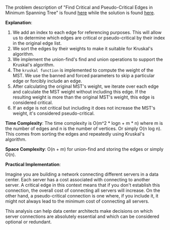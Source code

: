 The problem description of "Find Critical and Pseudo-Critical Edges in Minimum Spanning Tree" is found [here](https://leetcode.com/problems/find-critical-and-pseudo-critical-edges-in-minimum-spanning-tree/) while the solution is found [here](https://github.com/aurimas13/Solutions-To-Problems/blob/main/LeetCode/Python%20Solutions/Find%20Critical%20and%20Pseudo-Critical%20Edges%20in%20Minimum%20Spanning%20Tree/find.py).

**Explanation**:

1. We add an index to each edge for referencing purposes. This will allow us to determine which edges are critical or pseudo-critical by their index in the original edge list.
2. We sort the edges by their weights to make it suitable for Kruskal's algorithm.
3. We implement the union-find's find and union operations to support the Kruskal's algorithm.
4. The `kruskal function` is implemented to compute the weight of the MST. We use the banned and forced parameters to skip a particular edge or forcibly include an edge.
5. After calculating the original MST's weight, we iterate over each edge and calculate the MST weight without including this edge. If the resulting weight is more than the original MST's weight, this edge is considered critical.
6. If an edge is not critical but including it does not increase the MST's weight, it's considered pseudo-critical.

**Time Complexity**: The time complexity is O(m^2 * logn + m * n) where m is the number of edges and n is the number of vertices. Or simply O(n log n). This comes from sorting the edges and repeatedly using Kruskal's algorithm.

**Space Complexity**: O(n + m) for union-find and storing the edges or simply O(n).

**Practical Implementation**:

Imagine you are building a network connecting different servers in a data center. Each server has a cost associated with connecting to another server. A critical edge in this context means that if you don't establish this connection, the overall cost of connecting all servers will increase. On the other hand, a pseudo-critical connection is one where, if you include it, it might not always lead to the minimum cost of connecting all servers.

This analysis can help data center architects make decisions on which server connections are absolutely essential and which can be considered optional or redundant.